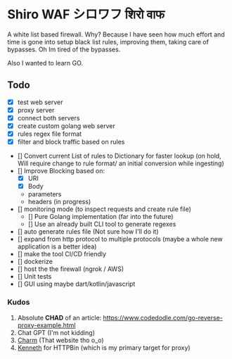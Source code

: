 # Shiro WAF シロワフ शिरो वाफ 

A white list based firewall. Why? Because I have seen how much effort and time is gone into setup black list rules, improving them, taking care of bypasses. Oh Im tired of the bypasses.

Also I wanted to learn GO.

## Todo

- [x] test web server 
- [x] proxy server 
- [x] connect both servers 
- [x] create custom golang web server 
- [x] rules regex file format 
- [x] filter and block traffic based on rules
- [] Convert current List of rules to Dictionary for faster lookup (on hold, Will require change to rule format/ an initial conversion while ingesting)
- [] Improve Blocking based on:
    - [x] URI
    - [x] Body
    - parameters
    - headers (in progress)
- [] monitoring mode (to inspect requests and create rule file)
    - [] Pure Golang implementation (far into the future)
    - [] Use an already built CLI tool to generate regexes
- [] auto generate rules file (Not sure how I'll do it)
- [] expand from http protocol to multiple protocols (maybe a whole new application is a better idea)
- [] make the tool CI/CD friendly
- [] dockerize
- [] host the the firewall (ngrok / AWS)
- [] Unit tests
- [] GUI using maybe dart/kotlin/javascript

### Kudos

1. Absolute **CHAD** of an article: https://www.codedodle.com/go-reverse-proxy-example.html
2. Chat GPT (I'm not kidding)
3. [Charm](https://charm.sh/) (That website tho o_o)
4. [Kenneth](https://kennethreitz.org/) for HTTPBin (which is my primary target for proxy)